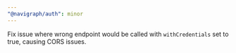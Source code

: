 ```yaml
---
"@navigraph/auth": minor
---
```


Fix issue where wrong endpoint would be called with `withCredentials` set to true, causing CORS issues.
